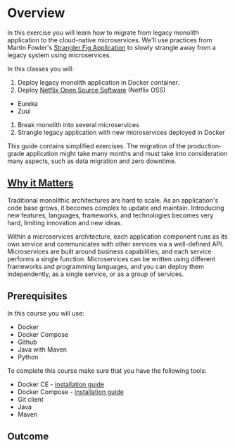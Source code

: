 # Overview

In this exercise you will learn how to migrate from legacy monolith
application to the cloud-native microservices. We'll use practices from Martin
Fowler's [Strangler Fig Application][1] to slowly strangle away from a legacy
system using microservices.

In this classes you will:

1. Deploy legacy monolith application in Docker container.
1. Deploy [Netflix Open Source Software][2] (Netflix OSS)
  - Eureka
  - Zuul
1. Break monolith into several microservices
1. Strangle legacy application with new microservices deployed in Docker

This guide contains simplified exercises. The migration of the production-grade
application might take many months and must take into consideration many
aspects, such as data migration and zero downtime.

## [Why it Matters][6]

Traditional monolithic architectures are hard to scale. As an application's code
base grows, it becomes complex to update and maintain. Introducing new features,
languages, frameworks, and technologies becomes very hard, limiting innovation
and new ideas.

Within a microservices architecture, each application component runs as its own
service and communicates with other services via a well-defined API.
Microservices are built around business capabilities, and each service performs
a single function. Microservices can be written using different frameworks and
programming languages, and you can deploy them independently, as a single
service, or as a group of services.

## Prerequisites

In this course you will use:

- Docker
- Docker Compose
- Github
- Java with Maven
- Python

To complete this course make sure that you have the following tools:

- Docker CE - [installation guide][4]
- Docker Compose - [installation guide][5]
- Git client
- Java
- Maven

## Outcome

<!-- TODO: Describe expected outcome/report -->

[1]: https://martinfowler.com/bliki/StranglerFigApplication.html
[2]: https://netflix.github.io/
[3]: https://spring.io/
[4]: https://docs.docker.com/engine/install/
[5]: https://docs.docker.com/compose/install/
[6]: https://aws.amazon.com/getting-started/hands-on/break-monolith-app-microservices-ecs-docker-ec2/
